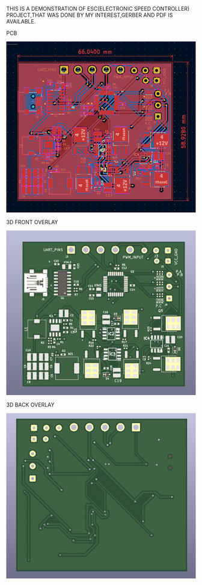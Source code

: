 THIS IS A DEMONSTRATION OF ESC(ELECTRONIC SPEED CONTROLLER) PROJECT,THAT WAS DONE BY MY INTEREST,GERBER AND PDF IS AVAILABLE.

PCB

![](images/pcb.png)

3D FRONT OVERLAY

![](images/pcb_3d_front.png)

3D BACK OVERLAY

![](images/pcb_3d_back.png)

